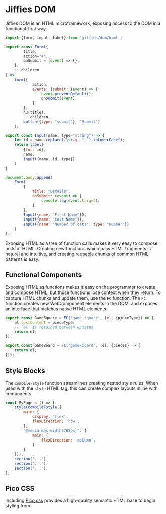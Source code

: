 # Jiffies DOM

Jiffies DOM is an HTML microframework, exposing access to the DOM in a
functional-first way.

```js
import {form, input, label} from 'jiffies/dom/html';

export const Form({
        title,
        action="#",
        onSubmit = (event) => {},
    },
    ...children
) => 
    form({
            action,
            events: {submit: (event) => {
                event.preventDefault();
                onSubmit(event);
            }
        },
        h3(title),
        ...children,
        button({type: "submit"}, "Submit")
    );

export const Input(name, type="string") => {
    let id = name.replace(/\s+/g, '_').toLowerCase();
    return label(
        {for: id},
        name,
        input({name, id, type})
    )
}

document.body.append(
    Form(
        {
            title: "Details",
            onSubmit: (event) => {
                console.log(event.target);
            }
        },
        Input({name: "First Name"}),
        Input({name: "Last Name"}),
        Input({name: "Number of cats", type: "number"})
    )
);
```

Exposing HTML as a tree of function calls makes it very easy to compose units of
HTML. Creating new functions which pass HTML fragments is natural and intuitive,
and creating reusable chunks of common HTML patterns is easy.

## Functional Components

Exposing HTML as functions makes it easy on the programmer to create and compose
HTML, but those functions lose context when they return. To capture HTML chunks
and update them, use the `FC` function. The `FC` function creates new
WebComponent elements in the DOM, and exposes an interface that matches native
HTML elements.

```js
export const GameSquare = FC('game-square', (el, {pieceType}) => {
    el.textContent = pieceType;
    // `el` is retained between updates
    return el;
});

export const GameBoard = FC('game-board', (el, {pieces} => {
    return el;
}));
```

## Style Blocks

The `compileFstyle` function streamlines creating nested style rules. When used
with the `style` HTML tag, this can create complex layouts inline with
components.

```js
const MyPage = () => [
    style(compileFstyle({
        main: {
            display: 'flex',
            flexDirection: 'row',
        },
        "@media max-width(768px)": {
            main: {
                flexDirection: 'column',
            }
        }
    })),
    section('...'),
    section('...'),
    section('...'),
];
```

## Pico CSS

Including [Pico.css](https://picocss.com/) provides a high-quality semantic HTML
base to begin styling from.
